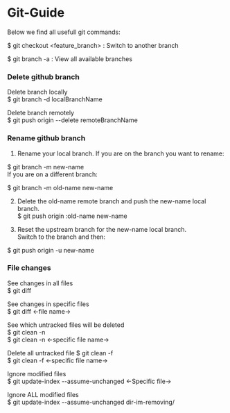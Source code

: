 # Git-Guide
Below we find all usefull git commands:

$ git checkout <feature_branch> : Switch to another branch <br>

$ git branch -a : View all available branches <br>

### Delete github branch 

Delete branch locally <br>
$ git branch -d localBranchName

Delete branch remotely <br>
$ git push origin --delete remoteBranchName

### Rename github branch
1. Rename your local branch.
If you are on the branch you want to rename:

$ git branch -m new-name <br>
If you are on a different branch:

$ git branch -m old-name new-name

2. Delete the old-name remote branch and push the new-name local branch. <br>
$ git push origin :old-name new-name

3. Reset the upstream branch for the new-name local branch. <br>
Switch to the branch and then:

$ git push origin -u new-name

### File changes 

See changes in all files <br>
$ git diff

See changes in specific files <br>
$ git diff <-file name->

See which untracked files will be deleted <br>
$ git clean -n <br>
$ git clean -n <-specific file name->

Delete all untracked file
$ git clean -f <br>
$ git clean -f <-specific file name->

Ignore modified files <br>
$ git update-index --assume-unchanged <-Specific file->

Ignore ALL modified files <br>
$ git update-index --assume-unchanged dir-im-removing/

